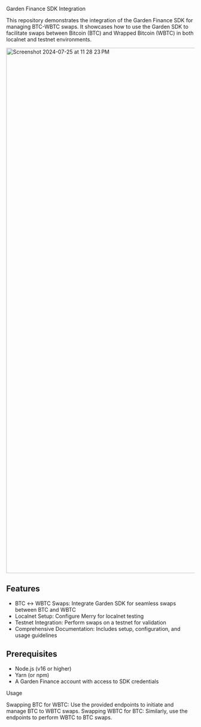  Garden Finance SDK Integration

This repository demonstrates the integration of the Garden Finance SDK for managing BTC-WBTC swaps. It showcases how to use the Garden SDK to facilitate swaps between Bitcoin (BTC) and Wrapped Bitcoin (WBTC) in both localnet and testnet environments.


<img width="1400" alt="Screenshot 2024-07-25 at 11 28 23 PM" src="https://github.com/user-attachments/assets/72f3eb6c-0a55-49f9-9e2f-23bf124f6cee">






## Features

- BTC ↔ WBTC Swaps: Integrate Garden SDK for seamless swaps between BTC and WBTC
- Localnet Setup: Configure Merry for localnet testing
- Testnet Integration: Perform swaps on a testnet for validation
- Comprehensive Documentation: Includes setup, configuration, and usage guidelines

## Prerequisites

- Node.js (v16 or higher)
- Yarn (or npm)
- A Garden Finance account with access to SDK credentials




Usage

Swapping BTC for WBTC: Use the provided endpoints to initiate and manage BTC to WBTC swaps.
Swapping WBTC for BTC: Similarly, use the endpoints to perform WBTC to BTC swaps.


